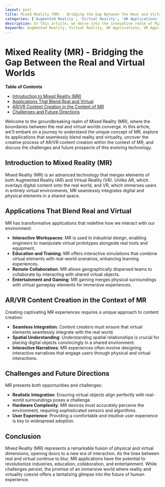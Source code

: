 ```yaml
---
layout: post
title: Mixed Reality (MR) - Bridging the Gap Between the Real and Virtual Worlds
categories: ['Augmented Reality', 'Virtual Reality', 'AR Applications', 'VR Applications', 'Mixed Reality', 'AR/VR Content Creation']
description: In this article, we delve into the innovative realm of Mixed Reality (MR), understanding its unique concept, exploring its applications that bridge the gap between the real and virtual worlds, and uncovering the creative process of AR/VR content creation in the context of MR.
keywords: Augmented Reality, Virtual Reality, AR Applications, VR Applications, Mixed Reality, AR/VR Content Creation
---
```

# Mixed Reality (MR) - Bridging the Gap Between the Real and Virtual Worlds

**Table of Contents**

- [Introduction to Mixed Reality (MR)](#introduction-to-mixed-reality-mr)
- [Applications That Blend Real and Virtual](#applications-that-blend-real-and-virtual)
- [AR/VR Content Creation in the Context of MR](#arvr-content-creation-in-the-context-of-mr)
- [Challenges and Future Directions](#challenges-and-future-directions)

Welcome to the groundbreaking realm of Mixed Reality (MR), where the boundaries between the real and virtual worlds converge. In this article, we'll embark on a journey to understand the unique concept of MR, explore its applications that seamlessly blend reality and virtuality, uncover the creative process of AR/VR content creation within the context of MR, and discuss the challenges and future prospects of this evolving technology.

## Introduction to Mixed Reality (MR)

Mixed Reality (MR) is an advanced technology that merges elements of both Augmented Reality (AR) and Virtual Reality (VR). Unlike AR, which overlays digital content onto the real world, and VR, which immerses users in entirely virtual environments, MR seamlessly integrates digital and physical elements in a shared space.

## Applications That Blend Real and Virtual

MR has transformative applications that redefine how we interact with our environment:

- **Interactive Workspaces**: MR is used in industrial design, enabling engineers to manipulate virtual prototypes alongside real tools and equipment.
- **Education and Training**: MR offers interactive simulations that combine virtual elements with real-world scenarios, enhancing learning experiences.
- **Remote Collaboration**: MR allows geographically dispersed teams to collaborate by interacting with shared virtual objects.
- **Entertainment and Gaming**: MR gaming merges physical surroundings with virtual gameplay elements for immersive experiences.

## AR/VR Content Creation in the Context of MR

Creating captivating MR experiences requires a unique approach to content creation:

- **Seamless Integration**: Content creators must ensure that virtual elements seamlessly integrate with the real world.
- **Spatial Understanding**: Understanding spatial relationships is crucial for placing digital objects convincingly in a shared environment.
- **Interactive Narratives**: MR experiences often involve designing interactive narratives that engage users through physical and virtual interactions.

## Challenges and Future Directions

MR presents both opportunities and challenges:

- **Realistic Integration**: Ensuring virtual objects align perfectly with real-world surroundings poses a challenge.
- **Hardware Complexity**: MR devices must accurately perceive the environment, requiring sophisticated sensors and algorithms.
- **User Experience**: Providing a comfortable and intuitive user experience is key to widespread adoption.

## Conclusion

Mixed Reality (MR) represents a remarkable fusion of physical and virtual dimensions, opening doors to a new era of interaction. As the lines between real and virtual continue to blur, MR applications have the potential to revolutionize industries, education, collaboration, and entertainment. While challenges persist, the promise of an immersive world where reality and virtuality coexist offers a tantalizing glimpse into the future of human experience.
